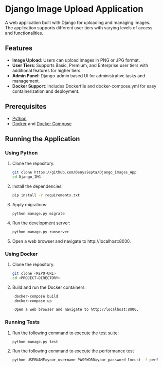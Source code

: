 # Django Image Upload Application

A web application built with Django for uploading and managing images. The application supports different user tiers with varying levels of access and functionalities.

## Features

- **Image Upload**: Users can upload images in PNG or JPG format.
- **User Tiers**: Supports Basic, Premium, and Enterprise user tiers with additional features for higher tiers.
- **Admin Panel**: Django-admin based UI for administrative tasks and management.
- **Docker Support**: Includes Dockerfile and docker-compose.yml for easy containerization and deployment.

## Prerequisites

- [Python](https://www.python.org/downloads/)
- [Docker](https://www.docker.com/get-started) and [Docker Compose](https://docs.docker.com/compose/install/)

## Running the Application

### Using Python

1. Clone the repository:
   ```sh
   git clone https://github.com/DenysSepta/Django_Images_App
   cd Django_IMG


2. Install the dependencies:
    ```sh
    pip install -r requirements.txt

3. Apply migrations:

    ```sh
    python manage.py migrate

4. Run the development server:

    ```sh
    python manage.py runserver

5. Open a web browser and navigate to http://localhost:8000.


### Using Docker 

1. Clone the repository:

  
   ```sh
   git clone <REPO-URL>
   cd <PROJECT-DIRECTORY>

2. Build and run the Docker containers:
   ```sh
    docker-compose build
    docker-compose up

    Open a web browser and navigate to http://localhost:8000.

### Running Tests

1. Run the following command to execute the test suite:

   ```sh
   python manage.py test

2. Run the following command to execute the performance test
   ```sh
   python USERNAME=your_username PASSWORD=your_password locust -f performance_test.py
